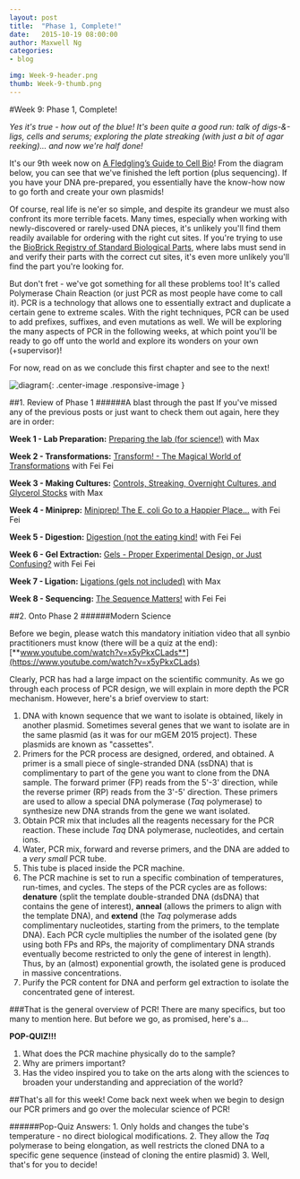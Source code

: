 ```yaml
---
layout: post
title:  "Phase 1, Complete!"
date:   2015-10-19 08:00:00
author: Maxwell Ng
categories: 
- blog

img: Week-9-header.png
thumb: Week-9-thumb.png
---
```


#Week 9: Phase 1, Complete!

*Yes it's true - how out of the blue! It's been quite a good run: talk of digs-&-ligs, cells and serums; exploring the plate streaking (with just a bit of agar reeking)... and now we're half done!*

It's our 9th week now on [A Fledgling’s Guide to Cell Bio](http://mcmastergem.com/blog/)! From the diagram below, you can see that we've finished the left portion (plus sequencing). If you have your DNA pre-prepared, you essentially have the know-how now to go forth and create your own plasmids!

Of course, real life is ne'er so simple, and despite its grandeur we must also confront its more terrible facets. Many times, especially when working with newly-discovered or rarely-used DNA pieces, it's unlikely you'll find them readily available for ordering with the right cut sites. If you're trying to use the [BioBrick Registry of Standard Biological Parts](http://parts.igem.org/Catalog), where labs must send in and verify their parts with the correct cut sites, it's even more unlikely you'll find the part you're looking for.

But don't fret - we've got something for all these problems too! It's called Polymerase Chain Reaction (or just PCR as most people have come to call it). PCR is a technology that allows one to essentially extract and duplicate a certain gene to extreme scales. With the right techniques, PCR can be used to add prefixes, suffixes, and even mutations as well. We will be exploring the many aspects of PCR in the following weeks, at which point you'll be ready to go off unto the world and explore its wonders on your own (+supervisor)!

For now, read on as we conclude this first chapter and see to the next!

![diagram](http://mcmastergem.com/img/blog/post02cycle.png){: .center-image .responsive-image }	

##1. Review of Phase 1
######A blast through the past
If you've missed any of the previous posts or just want to check them out again, here they are in order:

**Week 1 - Lab Preparation:**
[Preparing the lab (for science!)](http://mcmastergem.com/blog/2015/08/24/week-1-preparing-the-lab/) with Max

**Week 2 - Transformations:** [Transform! - The Magical World of Transformations](http://mcmastergem.com/blog/2015/08/31/the-magical-world-of-transformations/) with Fei Fei

**Week 3 - Making Cultures:** [Controls, Streaking, Overnight Cultures, and Glycerol Stocks](http://mcmastergem.com/blog/2015/09/07/streaking-overnight-cultures-and-glycerol-stocks/) with Max

**Week 4 - Miniprep:** [Miniprep! The E. coli Go to a Happier Place...](http://mcmastergem.com/blog/2015/09/14/e-coli-go-to-a-happier-place/) with Fei Fei

**Week 5 - Digestion:** [Digestion (not the eating kind!](http://mcmastergem.com/blog/2015/09/21/digestion-not-the-eating-kind/) with Fei Fei

**Week 6 - Gel Extraction:** [Gels - Proper Experimental Design, or Just Confusing?](http://mcmastergem.com/blog/2015/09/28/gelception/) with Fei Fei

**Week 7 - Ligation:** [Ligations (gels not included)](http://mcmastergem.com/blog/2015/10/05/Ligations-gels-not-included/) with Max

**Week 8 - Sequencing:** [The Sequence Matters!](http://mcmastergem.com/blog/2015/10/12/The-Sequence-Matters/) with Fei Fei


##2. Onto Phase 2
######Modern Science

Before we begin, please watch this mandatory initiation video that all synbio practitioners must know (there will be a quiz at the end): [**www.youtube.com/watch?v=x5yPkxCLads**](https://www.youtube.com/watch?v=x5yPkxCLads)

Clearly, PCR has had a large impact on the scientific community. As we go through each process of PCR design, we will explain in more depth the PCR mechanism. However, here's a brief overview to start:

1. DNA with known sequence that we want to isolate is obtained, likely in another plasmid. Sometimes several genes that we want to isolate are in the same plasmid (as it was for our mGEM 2015 project). These plasmids are known as "cassettes".
2. Primers for the PCR process are designed, ordered, and obtained. A primer is a small piece of single-stranded DNA (ssDNA) that is complimentary to part of the gene you want to clone from the DNA sample. The forward primer (FP) reads from the 5'-3' direction, while the reverse primer (RP) reads from the 3'-5' direction. These primers are used to allow a special DNA polymerase (*Taq* polymerase) to synthesize new DNA strands from the gene we want isolated.
3. Obtain PCR mix that includes all the reagents necessary for the PCR reaction. These include *Taq* DNA polymerase, nucleotides, and certain ions. 
4. Water, PCR mix, forward and reverse primers, and the DNA are added to a *very small* PCR tube.
5. This tube is placed inside the PCR machine.
6. The PCR machine is set to run a specific combination of temperatures, run-times, and cycles. The steps of the PCR cycles are as follows: **denature** (split the template double-stranded DNA (dsDNA) that contains the gene of interest), **anneal** (allows the primers to align with the template DNA), and **extend** (the *Taq* polymerase adds complimentary nucleotides, starting from the primers, to the template DNA). Each PCR cycle multiplies the number of the isolated gene (by using both FPs and RPs, the majority of complimentary DNA strands eventually become restricted to only the gene of interest in length). Thus, by an (almost) exponential growth, the isolated gene is produced in massive concentrations.
7. Purify the PCR content for DNA and perform gel extraction to isolate the concentrated gene of interest.

###That is the general overview of PCR! There are many specifics, but too many to mention here. But before we go, as promised, here's a...


**POP-QUIZ!!!**

1. What does the PCR machine physically do to the sample?
2. Why are primers important?
3. Has the video inspired you to take on the arts along with the sciences to broaden your understanding and appreciation of the world?

##That's all for this week! Come back next week when we begin to design our PCR primers and go over the molecular science of PCR!

######Pop-Quiz Answers: 1. Only holds and changes the tube's temperature - no direct biological modifications. 2. They allow the *Taq* polymerase to being elongation, as well restricts the cloned DNA to a specific gene sequence (instead of cloning the entire plasmid) 3. Well, that's for you to decide!

